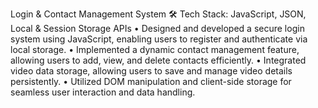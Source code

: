 Login & Contact Management System
🛠 Tech Stack: JavaScript, JSON, Local & Session Storage APIs
•	Designed and developed a secure login system using JavaScript, enabling users to register and authenticate via local storage.
•	Implemented a dynamic contact management feature, allowing users to add, view, and delete contacts efficiently.
•	Integrated video data storage, allowing users to save and manage video details persistently.
•	Utilized DOM manipulation and client-side storage for seamless user interaction and data handling.
